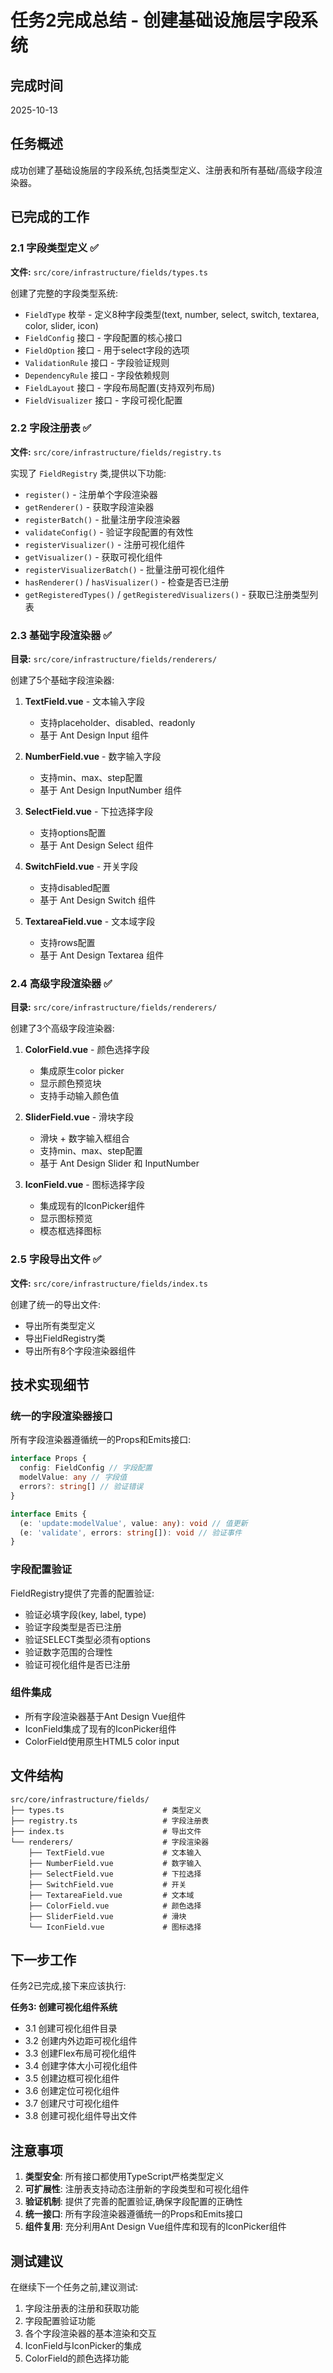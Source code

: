 # 任务2完成总结 - 创建基础设施层字段系统

## 完成时间

2025-10-13

## 任务概述

成功创建了基础设施层的字段系统,包括类型定义、注册表和所有基础/高级字段渲染器。

## 已完成的工作

### 2.1 字段类型定义 ✅

**文件:** `src/core/infrastructure/fields/types.ts`

创建了完整的字段类型系统:

- `FieldType` 枚举 - 定义8种字段类型(text, number, select, switch, textarea, color, slider, icon)
- `FieldConfig` 接口 - 字段配置的核心接口
- `FieldOption` 接口 - 用于select字段的选项
- `ValidationRule` 接口 - 字段验证规则
- `DependencyRule` 接口 - 字段依赖规则
- `FieldLayout` 接口 - 字段布局配置(支持双列布局)
- `FieldVisualizer` 接口 - 字段可视化配置

### 2.2 字段注册表 ✅

**文件:** `src/core/infrastructure/fields/registry.ts`

实现了 `FieldRegistry` 类,提供以下功能:

- `register()` - 注册单个字段渲染器
- `getRenderer()` - 获取字段渲染器
- `registerBatch()` - 批量注册字段渲染器
- `validateConfig()` - 验证字段配置的有效性
- `registerVisualizer()` - 注册可视化组件
- `getVisualizer()` - 获取可视化组件
- `registerVisualizerBatch()` - 批量注册可视化组件
- `hasRenderer()` / `hasVisualizer()` - 检查是否已注册
- `getRegisteredTypes()` / `getRegisteredVisualizers()` - 获取已注册类型列表

### 2.3 基础字段渲染器 ✅

**目录:** `src/core/infrastructure/fields/renderers/`

创建了5个基础字段渲染器:

1. **TextField.vue** - 文本输入字段

   - 支持placeholder、disabled、readonly
   - 基于 Ant Design Input 组件

2. **NumberField.vue** - 数字输入字段

   - 支持min、max、step配置
   - 基于 Ant Design InputNumber 组件

3. **SelectField.vue** - 下拉选择字段

   - 支持options配置
   - 基于 Ant Design Select 组件

4. **SwitchField.vue** - 开关字段

   - 支持disabled配置
   - 基于 Ant Design Switch 组件

5. **TextareaField.vue** - 文本域字段
   - 支持rows配置
   - 基于 Ant Design Textarea 组件

### 2.4 高级字段渲染器 ✅

**目录:** `src/core/infrastructure/fields/renderers/`

创建了3个高级字段渲染器:

1. **ColorField.vue** - 颜色选择字段

   - 集成原生color picker
   - 显示颜色预览块
   - 支持手动输入颜色值

2. **SliderField.vue** - 滑块字段

   - 滑块 + 数字输入框组合
   - 支持min、max、step配置
   - 基于 Ant Design Slider 和 InputNumber

3. **IconField.vue** - 图标选择字段
   - 集成现有的IconPicker组件
   - 显示图标预览
   - 模态框选择图标

### 2.5 字段导出文件 ✅

**文件:** `src/core/infrastructure/fields/index.ts`

创建了统一的导出文件:

- 导出所有类型定义
- 导出FieldRegistry类
- 导出所有8个字段渲染器组件

## 技术实现细节

### 统一的字段渲染器接口

所有字段渲染器遵循统一的Props和Emits接口:

```typescript
interface Props {
  config: FieldConfig // 字段配置
  modelValue: any // 字段值
  errors?: string[] // 验证错误
}

interface Emits {
  (e: 'update:modelValue', value: any): void // 值更新
  (e: 'validate', errors: string[]): void // 验证事件
}
```

### 字段配置验证

FieldRegistry提供了完善的配置验证:

- 验证必填字段(key, label, type)
- 验证字段类型是否已注册
- 验证SELECT类型必须有options
- 验证数字范围的合理性
- 验证可视化组件是否已注册

### 组件集成

- 所有字段渲染器基于Ant Design Vue组件
- IconField集成了现有的IconPicker组件
- ColorField使用原生HTML5 color input

## 文件结构

```
src/core/infrastructure/fields/
├── types.ts                      # 类型定义
├── registry.ts                   # 字段注册表
├── index.ts                      # 导出文件
└── renderers/                    # 字段渲染器
    ├── TextField.vue             # 文本输入
    ├── NumberField.vue           # 数字输入
    ├── SelectField.vue           # 下拉选择
    ├── SwitchField.vue           # 开关
    ├── TextareaField.vue         # 文本域
    ├── ColorField.vue            # 颜色选择
    ├── SliderField.vue           # 滑块
    └── IconField.vue             # 图标选择
```

## 下一步工作

任务2已完成,接下来应该执行:

**任务3: 创建可视化组件系统**

- 3.1 创建可视化组件目录
- 3.2 创建内外边距可视化组件
- 3.3 创建Flex布局可视化组件
- 3.4 创建字体大小可视化组件
- 3.5 创建边框可视化组件
- 3.6 创建定位可视化组件
- 3.7 创建尺寸可视化组件
- 3.8 创建可视化组件导出文件

## 注意事项

1. **类型安全**: 所有接口都使用TypeScript严格类型定义
2. **可扩展性**: 注册表支持动态注册新的字段类型和可视化组件
3. **验证机制**: 提供了完善的配置验证,确保字段配置的正确性
4. **统一接口**: 所有字段渲染器遵循统一的Props和Emits接口
5. **组件复用**: 充分利用Ant Design Vue组件库和现有的IconPicker组件

## 测试建议

在继续下一个任务之前,建议测试:

1. 字段注册表的注册和获取功能
2. 字段配置验证功能
3. 各个字段渲染器的基本渲染和交互
4. IconField与IconPicker的集成
5. ColorField的颜色选择功能
